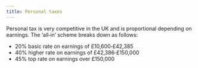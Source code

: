 ```yaml
---
title: Personal taxes
---
```


Personal tax is very competitive in the UK and is proportional depending on earnings. The ‘all‐in’ scheme breaks down as follows:
 
- 20% basic rate on earnings of £10,600‐£42,385
- 40% higher rate on earnings of £42,386‐£150,000
- 45% top rate on earnings over £150,000